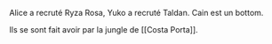 Alice a recruté Ryza Rosa, Yuko a recruté Taldan. Cain est un bottom.

Ils se sont fait avoir par la jungle de [[Costa Porta]].